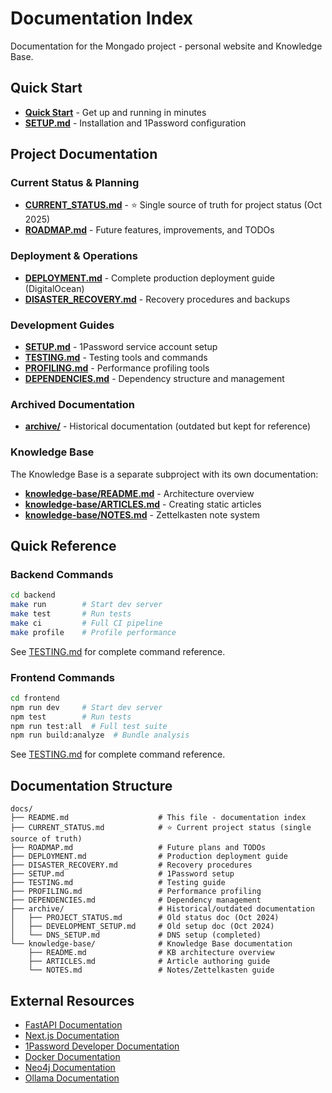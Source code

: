 # Documentation Index

Documentation for the Mongado project - personal website and Knowledge Base.

## Quick Start

- **[Quick Start](../README.md)** - Get up and running in minutes
- **[SETUP.md](SETUP.md)** - Installation and 1Password configuration

## Project Documentation

### Current Status & Planning

- **[CURRENT_STATUS.md](CURRENT_STATUS.md)** - ⭐ Single source of truth for project status (Oct 2025)
- **[ROADMAP.md](ROADMAP.md)** - Future features, improvements, and TODOs

### Deployment & Operations

- **[DEPLOYMENT.md](DEPLOYMENT.md)** - Complete production deployment guide (DigitalOcean)
- **[DISASTER_RECOVERY.md](DISASTER_RECOVERY.md)** - Recovery procedures and backups

### Development Guides

- **[SETUP.md](SETUP.md)** - 1Password service account setup
- **[TESTING.md](TESTING.md)** - Testing tools and commands
- **[PROFILING.md](PROFILING.md)** - Performance profiling tools
- **[DEPENDENCIES.md](DEPENDENCIES.md)** - Dependency structure and management

### Archived Documentation

- **[archive/](archive/)** - Historical documentation (outdated but kept for reference)

### Knowledge Base

The Knowledge Base is a separate subproject with its own documentation:

- **[knowledge-base/README.md](knowledge-base/README.md)** - Architecture overview
- **[knowledge-base/ARTICLES.md](knowledge-base/ARTICLES.md)** - Creating static articles
- **[knowledge-base/NOTES.md](knowledge-base/NOTES.md)** - Zettelkasten note system

## Quick Reference

### Backend Commands

```bash
cd backend
make run        # Start dev server
make test       # Run tests
make ci         # Full CI pipeline
make profile    # Profile performance
```

See [TESTING.md](TESTING.md) for complete command reference.

### Frontend Commands

```bash
cd frontend
npm run dev     # Start dev server
npm test        # Run tests
npm run test:all  # Full test suite
npm run build:analyze  # Bundle analysis
```

See [TESTING.md](TESTING.md) for complete command reference.

## Documentation Structure

```
docs/
├── README.md                    # This file - documentation index
├── CURRENT_STATUS.md            # ⭐ Current project status (single source of truth)
├── ROADMAP.md                   # Future plans and TODOs
├── DEPLOYMENT.md                # Production deployment guide
├── DISASTER_RECOVERY.md         # Recovery procedures
├── SETUP.md                     # 1Password setup
├── TESTING.md                   # Testing guide
├── PROFILING.md                 # Performance profiling
├── DEPENDENCIES.md              # Dependency management
├── archive/                     # Historical/outdated documentation
│   ├── PROJECT_STATUS.md        # Old status doc (Oct 2024)
│   ├── DEVELOPMENT_SETUP.md     # Old setup doc (Oct 2024)
│   └── DNS_SETUP.md             # DNS setup (completed)
└── knowledge-base/              # Knowledge Base documentation
    ├── README.md                # KB architecture overview
    ├── ARTICLES.md              # Article authoring guide
    └── NOTES.md                 # Notes/Zettelkasten guide
```

## External Resources

- [FastAPI Documentation](https://fastapi.tiangolo.com/)
- [Next.js Documentation](https://nextjs.org/docs)
- [1Password Developer Documentation](https://developer.1password.com/)
- [Docker Documentation](https://docs.docker.com/)
- [Neo4j Documentation](https://neo4j.com/docs/)
- [Ollama Documentation](https://ollama.ai/)
